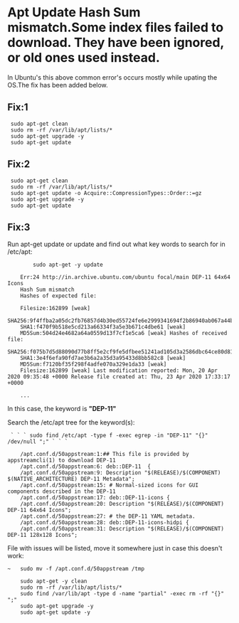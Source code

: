 # Apt Update Hash Sum mismatch.Some index files failed to download. They have been ignored, or old ones used instead.

  In Ubuntu's this above common error's occurs mostly while upating the OS.The fix has been added below. 

## Fix:1

     sudo apt-get clean 
     sudo rm -rf /var/lib/apt/lists/*  
     sudo apt-get upgrade -y 
     sudo apt-get update 

## Fix:2

     sudo apt-get clean 
     sudo rm -rf /var/lib/apt/lists/*
     sudo apt-get update -o Acquire::CompressionTypes::Order::=gz
     sudo apt-get upgrade -y
     sudo apt-get update

## Fix:3



Run apt-get update or update and find out what key words to search for in /etc/apt:
        
            sudo apt-get -y update

        Err:24 http://in.archive.ubuntu.com/ubuntu focal/main DEP-11 64x64 Icons
        Hash Sum mismatch
        Hashes of expected file:

        Filesize:162899 [weak]
        SHA256:9f4ffba2a05dc2fb76857d4b30ed55724fe6e2999341694f2b86940ab067a44b
        SHA1:f470f9b518e5cd213a66334f3a5e3b671c4dbe61 [weak]
        MD5Sum:504d24e4682a64a0559d13f7cf1e5ca6 [weak] Hashes of received file:
        SHA256:f075b7d5d88090d77b8ff5e2cf9fe5dfbee51241ad105d3a2586dbc64ce80d81 
        SHA1:3e4f6efa90fd7ae3b6a2a35d3a95433d8bb582c8 [weak]
        MD5Sum:f7120bf35f298f4adfe070a329e1da33 [weak]
        Filesize:162899 [weak] Last modification reported: Mon, 20 Apr 2020 09:35:48 +0000 Release file created at: Thu, 23 Apr 2020 17:33:17 +0000
        
        ...
    
        
        
   In this case, the keyword is **"DEP-11"**
    
   Search the /etc/apt tree for the keyword(s):
      
     ` ` ` sudo find /etc/apt -type f -exec egrep -in "DEP-11" "{}" /dev/null ";" ` ` `
        
        /apt.conf.d/50appstream:1:## This file is provided by appstreamcli(1) to download DEP-11
        /apt.conf.d/50appstream:6: deb::DEP-11  {
        /apt.conf.d/50appstream:9: Description "$(RELEASE)/$(COMPONENT) $(NATIVE_ARCHITECTURE) DEP-11 Metadata";
        /apt.conf.d/50appstream:15: # Normal-sized icons for GUI components described in the DEP-11
        /apt.conf.d/50appstream:17: deb::DEP-11-icons {
        /apt.conf.d/50appstream:20: Description "$(RELEASE)/$(COMPONENT) DEP-11 64x64 Icons";
        /apt.conf.d/50appstream:27: # the DEP-11 YAML metadata.
        /apt.conf.d/50appstream:28: deb::DEP-11-icons-hidpi {
        /apt.conf.d/50appstream:31: Description "$(RELEASE)/$(COMPONENT) DEP-11 128x128 Icons";
    
    
   File with issues will be listed, move it somewhere just in case this doesn't work:

    ~   sudo mv -f /apt.conf.d/50appstream /tmp 

        sudo apt-get -y clean  
        sudo rm -rf /var/lib/apt/lists/*  
        sudo find /var/lib/apt -type d -name "partial" -exec rm -rf "{}" ";"  
        sudo apt-get upgrade -y 
        sudo apt-get update -y
